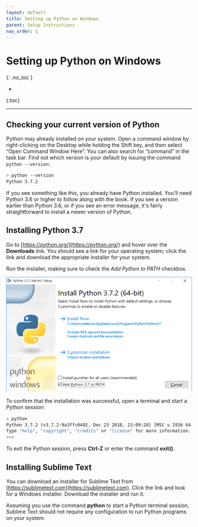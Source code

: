 ```yaml
---
layout: default
title: Setting up Python on Windows
parent: Setup Instructions
nav_order: 1
---
```


# Setting up Python on Windows
{: .no_toc }

* 
{:toc}

---
## Checking your current version of Python

Python may already installed on your system. Open a command window by right-clicking on the Desktop while holding the Shift key, and then select “Open Command Window Here”. You can also search for “command” in the task bar. Find out which version is your default by issuing the command `python --version`:

```bash
> python --version
Python 3.7.2
```

If you see something like this, you already have Python installed. You'll need Python 3.6 or higher to follow along with the book. If you see a version earlier than Python 3.6, or if you see an error message, it's fairly straightforward to install a newer version of Python.

## Installing Python 3.7

Go to [https://python.org/](https://python.org/) and hover over the **Downloads** link. You should see a link for your operating system; click the link and download the appropriate installer for your system.

Run the installer, making sure to check the *Add Python to PATH* checkbox.

![](/images/crash_course01-1.png)

To confirm that the installation was successful, open a terminal and start a Python session:

```bash
> python
Python 3.7.2 (v3.7.2:9a3ffc0492, Dec 23 2018, 23:09:28) [MSC v.1916 64 bit (AMD64)] on win32
Type "help", "copyright", "credits" or "license" for more information.
>>>
```

To exit the Python session, press **Ctrl-Z** or enter the command **exit()**.

## Installing Sublime Text

You can download an installer for Sublime Text from [https://sublimetext.com](https://sublimetext.com). Click the link and look for a Windows installer. Download the installer and run it.

Assuming you use the command **python** to start a Python terminal session, Sublime Text should not require any configuration to run Python programs on your system.